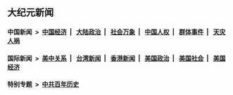 ## 大纪元新闻

#### 中国新闻 &nbsp;>&nbsp; [中国经济](indexes/ncid283/README.md?10040045) &nbsp;| &nbsp; [大陆政治](indexes/ncid277/README.md?10040045) &nbsp;| &nbsp; [社会万象](indexes/ncid282/README.md?10040045) &nbsp;| &nbsp; [中国人权](indexes/ncid278/README.md?10040045) &nbsp;| &nbsp; [群体事件](indexes/ncid279/README.md?10040045) &nbsp;| &nbsp; [天灾人祸](indexes/ncid280/README.md?10040045)

#### 国际新闻 &nbsp;>&nbsp; [美中关系](indexes/nf1412576/README.md?10040045) &nbsp;| &nbsp; [台湾新闻](indexes/ncid1349361/README.md?10040045) &nbsp;| &nbsp; [香港新闻](indexes/ncid1349362/README.md?10040045) &nbsp;| &nbsp; [美国政治](indexes/ncid1078159/README.md?10040045) &nbsp;| &nbsp; [美国社会](indexes/ncid1078160/README.md?10040045) &nbsp;| &nbsp; [美国经济](indexes/ncid1078158/README.md?10040045)

#### 特别专题 &nbsp;>&nbsp; [中共百年历史](https://github.com/epoch-news/epoch-special/blob/master/README.md?10040045)  
